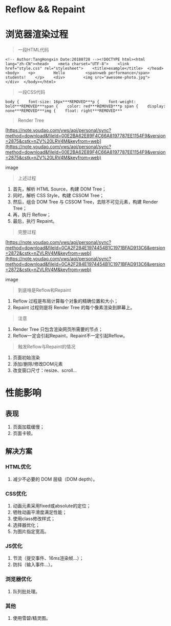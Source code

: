 # Reflow && Repaint

# 浏览器渲染过程

> 一段HTML代码

```
<!-- Author:TangHongxin Date:20180728 --><!DOCTYPE html><html lang="zh-CN"><head>    <meta charset="UTF-8">    <link href="style.css" rel="stylesheet">    <title>example</title>  </head>  <body>    <p>        Hello         <span>web performance</span>         students!    </p>    <div>        <img src="awesome-photo.jpg">    </div>  </body></html>
```

> 一段CSS代码

```
body {    font-size: 16px***REMOVED***p {    font-weight: bold***REMOVED***span {    color: red***REMOVED***p span {    display: none***REMOVED***img {    float: right***REMOVED***
```

> Render Tree

[https://note.youdao.com/yws/api/personal/sync?method=download&fileId=00E2BA62E89F4C66A8197787EE1154F9&version=2875&cstk=nZV%20LRV4M&keyfrom=web](https://note.youdao.com/yws/api/personal/sync?method=download&fileId=00E2BA62E89F4C66A8197787EE1154F9&version=2875&cstk=nZV%20LRV4M&keyfrom=web)

image

> 上述过程

1. 首先，解析 HTML Source，构建 DOM Tree；
2. 同时，解析 CSS Style，构建 CSSOM Tree；
3. 然后，组合 DOM Tree 与 CSSOM Tree，去除不可见元素，构建 Render Tree；
4. 再，执行 Reflow；
5. 最后，执行 Repaint。

> 完整过程

[https://note.youdao.com/yws/api/personal/sync?method=download&fileId=0CA2F284E1974454B1C1971BFAD913C6&version=2872&cstk=nZVLRV4M&keyfrom=web](https://note.youdao.com/yws/api/personal/sync?method=download&fileId=0CA2F284E1974454B1C1971BFAD913C6&version=2872&cstk=nZVLRV4M&keyfrom=web)

image

> 到底啥是Reflow和Repaint

1. Reflow 过程是布局计算每个对象的精确位置和大小；
2. Repaint 过程则是将 Render Tree 的每个像素渲染到屏幕上。

> 注意

1. Render Tree 只包含渲染网页所需要的节点；
2. Reflow一定会引起Repaint，Repaint不一定引起Reflow。

> 触发Reflow与Repaint的情况

1. 页面初始渲染
2. 添加/删除/修改DOM元素
3. 改变窗口尺寸：resize、scroll…

# 性能影响

## 表现

1. 页面加载缓慢；
2. 页面卡顿。

## 解决方案

### HTML优化

1. 减少不必要的 DOM 层级（DOM depth）。

### CSS优化

1. 动画元素采用fixed或absolute的定位；
2. 牺牲动画平滑度满足性能；
3. 使用class修改样式；
4. 选择器优化；
5. 为图片指定宽高。

### JS优化

1. 节流（提交事件、16ms渲染帧…）；
2. 防抖（输入事件…）。

### 浏览器优化

1. 队列批处理。

### 其他

1. 使用雪碧/精灵图。